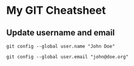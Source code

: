 # My GIT Cheatsheet

## Update username and email
`git config --global user.name "John Doe"`

`git config --global user.email "john@doe.org"`

